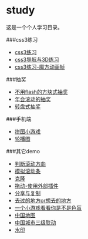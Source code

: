 # study
这是一个个人学习目录。

###css3练习
- [css3练习](https://zhangqijohn.github.io/basis/css3/test1.html)
- [css3导航与3D练习](https://zhangqijohn.github.io/basis/css3/test2.html)
- [css3练习-魔方动画帧](https://zhangqijohn.github.io/basis/css3/test3.html)

###抽奖
- [不用flash的方块式抽奖](https://zhangqijohn.github.io/basis/cj/test1.html)
- [年会滚动的抽奖](https://zhangqijohn.github.io/basis/cj/test2.html)
- [转盘式抽奖](https://zhangqijohn.github.io/basis/cj/test3.html)

###手机端
- [拼图小游戏](https://zhangqijohn.github.io/basis/h5/gamepintu.html)
- [轮播图](https://zhangqijohn.github.io/basis/h5/force.html)

###其它demo
- [判断滚动方向](https://zhangqijohn.github.io/basis/scrollFunc.html)
- [模拟滚动条](https://zhangqijohn.github.io/basis/AnalogScrollBar.html)
- [克隆](https://zhangqijohn.github.io/basis/clone.html)
- [拖动-使用外部插件](https://zhangqijohn.github.io/basis/drag.html)
- [分享与复制](https://zhangqijohn.github.io/basis/shareAndCopy.html)
- [去过的地方or想去的地方](https://zhangqijohn.github.io/basis/map/map.html)
- [一个小游戏看看你是不是色盲](https://zhangqijohn.github.io/basis/gameColor.html)
- [中国地图](https://zhangqijohn.github.io/basis/chinaMap.html)
- [中国城市三级联动](https://zhangqijohn.github.io/basis/city.html)
- [水印](https://zhangqijohn.github.io/basis/watermark.html)

